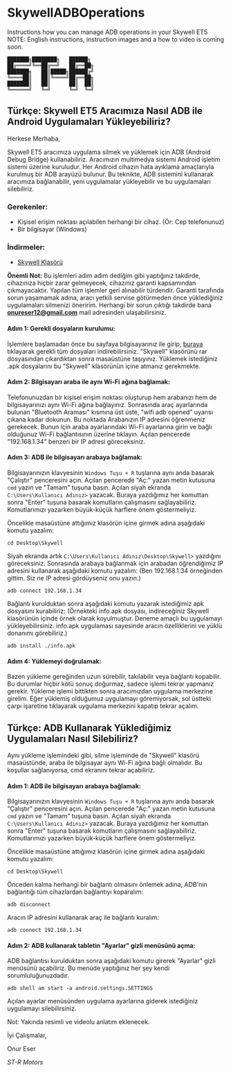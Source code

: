 # SkywellADBOperations
Instructions how you can manage ADB operations in your Skywell ET5
NOTE: English instructions, instruction images and a how to video is coming soon.

```
███████╗████████╗   ██████╗ 
██╔════╝╚══██╔══╝   ██╔══██╗
███████╗   ██║█████╗██████╔╝
╚════██║   ██║╚════╝██╔══██╗
███████║   ██║      ██║  ██║
╚══════╝   ╚═╝      ╚═╝  ╚═╝
```

## Türkçe: Skywell ET5 Aracımıza Nasıl ADB ile Android Uygulamaları Yükleyebiliriz?

Herkese Merhaba,

Skywell ET5 aracımıza uygulama silmek ve yüklemek için ADB (Android Debug Bridge) kullanabiliriz. Aracımızın multimedya sistemi Android işletim sistemi üzerine kuruludur. Her Android cihazın hata ayıklama amaçlarıyla kurulmuş bir ADB arayüzü bulunur. Bu teknikte, ADB sistemini kullanarak aracımıza bağlanabilir, yeni uygulamalar yükleyebilir ve bu uygulamaları silebiliriz.

### Gerekenler:
+ Kişisel erişim noktası açılabilen herhangi bir cihaz. (Ör: Cep telefonunuz)
+ Bir bilgisayar (Windows)

### İndirmeler:
+ [Skywell Klasörü](https://drive.google.com/file/d/1_5Ux8xSb4I_E_NUmiDYTvRxZo4r_Vkwi/view?usp=sharing)

**Önemli Not:** Bu işlemleri adım adım dediğim gibi yaptığınız takdirde, cihazınıza hiçbir zarar gelmeyecek, cihazınız garanti kapsamından çıkmayacaktır. Yapılan tüm işlemler geri alınabilir türdendir. Garanti tarafında sorun yaşamamak adına, aracı yetkili servise götürmeden önce yüklediğiniz uygulamaları silmenizi öneririm. Herhangi bir sorun çıktığı takdirde bana **onureser12@gmail.com** mail adresinden ulaşabilirsiniz.

#### Adım 1: Gerekli dosyaların kurulumu:

İşlemlere başlamadan önce bu sayfaya bilgisayarınız ile girip, [buraya](https://drive.google.com/file/d/1_5Ux8xSb4I_E_NUmiDYTvRxZo4r_Vkwi/view?usp=sharing) tıklayarak gerekli tüm dosyaları indirebilirsiniz. "Skywell" klasörünü rar dosyasından çıkardıktan sonra masaüstüne taşıyınız. Yüklemek istediğiniz .apk dosyalarını bu "Skywell" klasörünün içine atmanız gerekmekte.

#### Adım 2: Bilgisayarı araba ile aynı Wi-Fi ağına bağlamak:

Telefonunuzdan bir kişisel erişim noktası oluşturup hem arabanızı hem de bilgisayarınızı aynı Wi-Fi ağına bağlayınız. Sonrasında araç ayarlarında bulunan "Bluetooth Araması" kısmına üst üste, "wifi adb opened" uyarısı çıkana kadar dokunun. Bu noktada Arabanızın IP adresini öğrenmeniz gerekecek. Bunun için araba ayarlarındaki Wi-Fi ayarlarına girin ve bağlı olduğunuz Wi-Fi bağlantısının üzerine tıklayın. Açılan pencerede "192.168.1.34" benzeri bir IP adresi göreceksiniz.

#### Adım 3: ADB ile bilgisayarı arabaya bağlamak:

Bilgisayarınızın klavyesinin ```Windows Tuşu + R``` tuşlarına aynı anda basarak "Çalıştır" penceresini açın. Açılan pencerede "Aç:" yazan metin kutusuna ```cmd``` yazın ve "Tamam" tuşuna basın. Açılan siyah ekranda ```C:\Users\Kullanıcı Adınız>``` yazacak. Buraya yazdığımız her komuttan sonra "Enter" tuşuna basarak komutların çalışmasını sağlayabiliriz. Komutlarımızı yazarken büyük-küçük harflere önem göstermeliyiz.

Öncelikle masaüstüne attığımız klasörün içine girmek adına aşağıdaki komutu yazalım:

```cd Desktop\Skywell```

Siyah ekranda artık ```C:\Users\Kullanıcı Adınız\Desktop\Skywell>``` yazdığını göreceksiniz. Sonrasında arabaya bağlanmak için arabadan öğrendiğimiz IP adresini kullanarak aşağıdaki komutu yazalım: (Ben 192.168.1.34 örneğinden gittim. Siz ne IP adresi gördüyseniz onu yazın.)

```adb connect 192.168.1.34```

Bağlantı kurulduktan sonra aşağıdaki komutu yazarak istediğimiz apk dosyasını kurabiliriz: (Örnekteki info.apk dosyası, indireceğiniz Skywell klasörünün içinde örnek olarak koyulmuştur. Deneme amaçlı bu uygulamayı yükleyebilirsiniz. info.apk uygulaması sayesinde aracın özelliklerini ve yüklü donanımı görebiliriz.)

```adb install ./info.apk```

#### Adım 4: Yüklemeyi doğrulamak:

Bazen yükleme gereğinden uzun sürebilir, takılabilir veya bağlantı kopabilir. Bu durumlar hiçbir kötü sonuç doğurmaz, sadece işlemi tekrar yapmanız gerekir. Yükleme işlemi bittikten sonra aracımızdan uygulama merkezine girelim. Eğer yüklemiş olduğumuz uygulamayı göremiyorsak, sol üstteki çarpı işaretine tıklayarak uygulama merkezini kapatıp tekrar açalım.

## Türkçe: ADB Kullanarak Yüklediğimiz Uygulamaları Nasıl Silebiliriz?

Aynı yükleme işlemindeki gibi, silme işleminde de "Skywell" klasörü masaüstünde, araba ile bilgisayar aynı Wi-Fi ağına bağlı olmalıdır. Bu koşullar sağlanıyorsa, cmd ekranını tekrar açabiliriz.

#### Adım 1: ADB ile bilgisayarı arabaya bağlamak:

Bilgisayarınızın klavyesinin ```Windows Tuşu + R``` tuşlarına aynı anda basarak "Çalıştır" penceresini açın. Açılan pencerede "Aç:" yazan metin kutusuna ```cmd``` yazın ve "Tamam" tuşuna basın. Açılan siyah ekranda ```C:\Users\Kullanıcı Adınız>``` yazacak. Buraya yazdığımız her komuttan sonra "Enter" tuşuna basarak komutların çalışmasını sağlayabiliriz. Komutlarımızı yazarken büyük-küçük harflere önem göstermeliyiz.

Öncelikle masaüstüne attığımız klasörün içine girmek adına aşağıdaki komutu yazalım:

```cd Desktop\Skywell```

Önceden kalma herhangi bir bağlantı olmasını önlemek adına, ADB'nin bağlantığı tüm cihazlardan bağlantıyı koparalım:

```adb disconnect```

Aracın IP adresini kullanarak araç ile bağlantı kuralım:

```adb connect 192.168.1.34```

#### Adım 2: ADB kullanarak tabletin "Ayarlar" gizli menüsünü açma:

ADB bağlantısı kurulduktan sonra aşağıdaki komutu girerek "Ayarlar" gizli menüsünü açabiliriz. Bu menüde yaptığınız her şey kendi sorumluluğunuzdadır.

```adb shell am start -a android.settings.SETTINGS```

Açılan ayarlar menüsünden uygulama ayarlarına giderek istediğiniz uygulamayı silebilirsiniz.

Not: Yakında resimli ve videolu anlatım eklenecek.

İyi Çalışmalar,

Onur Eser

*ST-R Motors*

